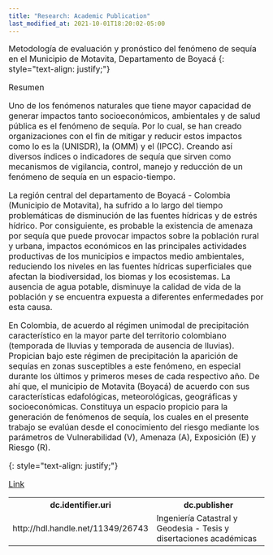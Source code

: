```yaml
---
title: "Research: Academic Publication"
last_modified_at: 2021-10-01T18:20:02-05:00
---
```

<span style="font-size: 16px;">
  
Metodología de evaluación y pronóstico del fenómeno de sequía en el Municipio de Motavita, Departamento de Boyacá
{: style="text-align: justify;"}

Resumen

Uno de los fenómenos naturales que tiene mayor capacidad de generar impactos tanto socioeconómicos, ambientales y de salud pública es el fenómeno de sequía. Por lo cual, se han creado organizaciones con el fin de mitigar y reducir estos impactos como lo es la (UNISDR), la (OMM) y el (IPCC). Creando así diversos índices o indicadores de sequía que sirven como mecanismos de vigilancia, control, manejo y reducción de un fenómeno de sequía en un espacio-tiempo.

La región central del departamento de Boyacá - Colombia (Municipio de Motavita), ha sufrido a lo largo del tiempo problemáticas de disminución de las fuentes hídricas y de estrés hídrico. Por consiguiente, es probable la existencia de amenaza por sequía que puede provocar impactos sobre la población rural y urbana, impactos económicos en las principales actividades productivas de los municipios e impactos medio ambientales, reduciendo los niveles en las fuentes hídricas superficiales que afectan la biodiversidad, los biomas y los ecosistemas. La ausencia de agua potable, disminuye la calidad de vida de la población y se encuentra expuesta a diferentes enfermedades por esta causa.

En Colombia, de acuerdo al régimen unimodal de precipitación característico en la mayor parte del territorio colombiano (temporada de lluvias y temporada de ausencia de lluvias). Propician bajo este régimen de precipitación la aparición de sequías en zonas susceptibles a este fenómeno, en especial durante los últimos y primeros meses de cada respectivo año. De ahí que, el municipio de Motavita (Boyacá) de acuerdo con sus características edafológicas, meteorológicas, geográficas y socioeconómicas. Constituya un espacio propicio para la generación de fenómenos de sequía, los cuales en el presente trabajo se evalúan desde el conocimiento del riesgo mediante los parámetros de Vulnerabilidad (V), Amenaza (A), Exposición (E) y Riesgo (R).

{: style="text-align: justify;"}


[Link](https://repository.udistrital.edu.co/items/de3ecda1-01ec-4203-a938-1969240f6d24)


<table>
  <tr>
    <th>dc.identifier.uri</th>
    <th>dc.publisher</th>
  </tr>
  <tr>
    <td>http://hdl.handle.net/11349/26743</td>
    <td>Ingeniería Catastral y Geodesia - Tesis y disertaciones académicas</td>
  </tr>
</table>
